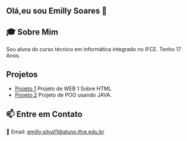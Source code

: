 ## Olá,eu sou Emilly Soares 👋

## 🎓 Sobre Mim
Sou aluna do curso técnico em informática integrado no IFCE. 
Tenho 17 Anos.

## Projetos
- [Projeto 1](https://github.com/emillysoares05/Atividades-WEB-I---HTML) Projeto de WEB 1 Sobre HTML
- [Projeto 2](https://github.com/emillysoares05/CTI-P7-POO-20242-LISTA01/tree/main/CAP03/EXERCICIOS-RESOLVIDOS) Projeto de POO usando JAVA.


## 📫 Entre em Contato
 📧 Email: emilly.silva11@aluno.ifce.edu.br
